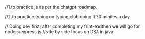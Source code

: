 //1.to practice js as per the chatgpt roadmap.

//2.to practice typing on typing club doing it 20 minites a day 

// Doing dev first; after completing my frint-endthen we will go for nodejs/express js 
//side by side focus on DSA in java  